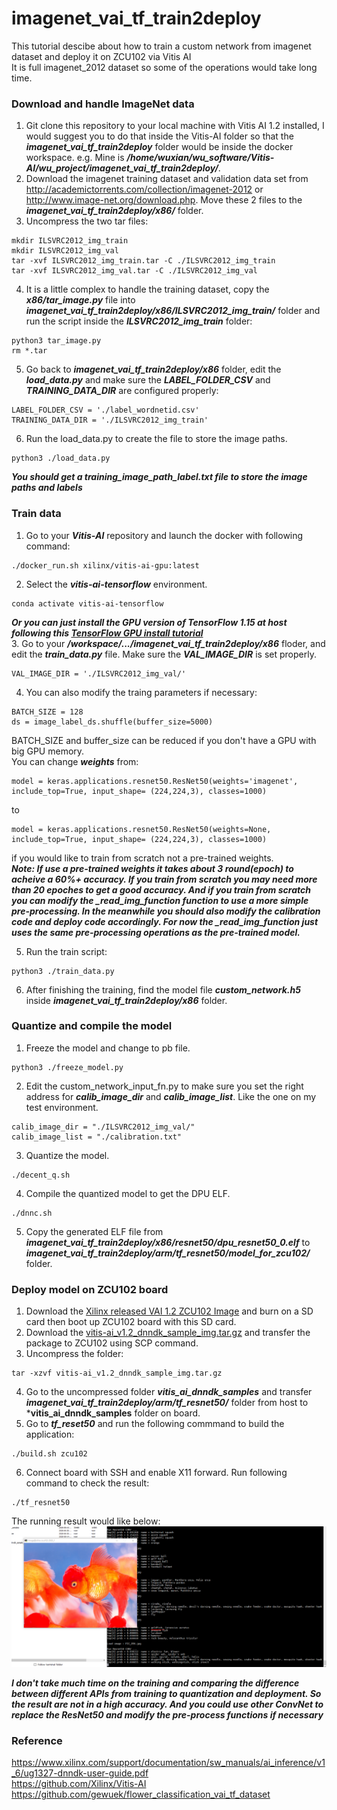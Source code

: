 # imagenet_vai_tf_train2deploy<br />
This tutorial descibe about how to train a custom network from imagenet dataset and deploy it on ZCU102 via Vitis AI<br />
It is full imagenet_2012 dataset so some of the operations would take long time.

### Download and handle ImageNet data<br />
1. Git clone this repository to your local machine with Vitis AI 1.2 installed, I would suggest you to do that inside the Vitis-AI folder so that the ***imagenet_vai_tf_train2deploy*** folder would be inside the docker workspace. e.g. Mine is ***/home/wuxian/wu_software/Vitis-AI/wu_project/imagenet_vai_tf_train2deploy/***.<br />
2. Download the imagenet training dataset and validation data set from http://academictorrents.com/collection/imagenet-2012 or http://www.image-net.org/download.php. Move these 2 files to the ***imagenet_vai_tf_train2deploy/x86/*** folder. <br />
3. Uncompress the two tar files:<br />
```
mkdir ILSVRC2012_img_train
mkdir ILSVRC2012_img_val
tar -xvf ILSVRC2012_img_train.tar -C ./ILSVRC2012_img_train
tar -xvf ILSVRC2012_img_val.tar -C ./ILSVRC2012_img_val
```
4. It is a little complex to handle the training dataset, copy the ***x86/tar_image.py*** file into ***imagenet_vai_tf_train2deploy/x86/ILSVRC2012_img_train/*** folder and run the script inside the ***ILSVRC2012_img_train*** folder:<br />
```
python3 tar_image.py
rm *.tar
```
5. Go back to ***imagenet_vai_tf_train2deploy/x86*** folder, edit the ***load_data.py*** and make sure the ***LABEL_FOLDER_CSV*** and ***TRAINING_DATA_DIR*** are configured properly:<br />
```
LABEL_FOLDER_CSV = './label_wordnetid.csv'
TRAINING_DATA_DIR = './ILSVRC2012_img_train'
```
6. Run the load_data.py to create the file to store the image paths.<br />
```
python3 ./load_data.py
```
***You should get a training_image_path_label.txt file to store the image paths and labels***<br />

###  Train data<br />

1. Go to your ***Vitis-AI*** repository and launch the docker with following command:<br />
```
./docker_run.sh xilinx/vitis-ai-gpu:latest
```
2. Select the ***vitis-ai-tensorflow*** environment.<br />
```
conda activate vitis-ai-tensorflow
```
***Or you can just install the GPU version of TensorFlow 1.15 at host following this [TensorFlow GPU install tutorial](https://www.tensorflow.org/install/gpu)***<br />
3. Go to your ***/workspace/.../imagenet_vai_tf_train2deploy/x86*** floder, and edit the ***train_data.py*** file. Make sure the ***VAL_IMAGE_DIR*** is set properly.<br />
```
VAL_IMAGE_DIR = './ILSVRC2012_img_val/'
```
4. You can also modify the traing parameters if necessary:<br />
```
BATCH_SIZE = 128
ds = image_label_ds.shuffle(buffer_size=5000)
```
BATCH_SIZE and buffer_size can be reduced if you don't have a GPU with big GPU memory.<br />
You can change ***weights*** from:<br />
```
model = keras.applications.resnet50.ResNet50(weights='imagenet', include_top=True, input_shape= (224,224,3), classes=1000)
```
to
```
model = keras.applications.resnet50.ResNet50(weights=None, include_top=True, input_shape= (224,224,3), classes=1000)
```
if you would like to train from scratch not a pre-trained weights.<br />
***Note: If use a pre-trained weights it takes about 3 round(epoch) to acheive a 60%+ accuracy. If you train from scratch you may need more than 20 epoches to get a good accuracy. And if you train from scratch you can modify the _read_img_function function to use a more simple pre-processing. In the meanwhile you should also modify the calibration code and deploy code accordingly. For now the _read_img_function just uses the same pre-processing operations as the pre-trained model.***<br />

5. Run the train script:<br />
```
python3 ./train_data.py
```
6. After finishing the training, find the model file ***custom_network.h5*** inside ***imagenet_vai_tf_train2deploy/x86*** folder.<br />


### Quantize and compile the model<br />

1. Freeze the model and change to pb file.<br />
```
python3 ./freeze_model.py
```
2. Edit the custom_network_input_fn.py to make sure you set the right address for ***calib_image_dir*** and ***calib_image_list***. Like the one on my test environment.<br />
```
calib_image_dir = "./ILSVRC2012_img_val/"
calib_image_list = "./calibration.txt"
```

3. Quantize the model.<br />
```
./decent_q.sh
```
4. Compile the quantized model to get the DPU ELF.<br />
```
./dnnc.sh
```
5. Copy the generated ELF file from ***imagenet_vai_tf_train2deploy/x86/resnet50/dpu_resnet50_0.elf*** to ***imagenet_vai_tf_train2deploy/arm/tf_resnet50/model_for_zcu102/*** folder.<br />

### Deploy model on ZCU102 board<br />

1. Download the [Xilinx released VAI 1.2 ZCU102 Image](https://www.xilinx.com/bin/public/openDownload?filename=xilinx-zcu102-dpu-v2020.1-v1.2.0.img.gz) and burn on a SD card then boot up ZCU102 board with this SD card.<br />
2. Download the [vitis-ai_v1.2_dnndk_sample_img.tar.gz](https://www.xilinx.com/bin/public/openDownload?filename=vitis-ai_v1.2_dnndk_sample_img.tar.gz) and transfer the package to ZCU102 using SCP command.<br />
3. Uncompress the folder:<br />
```
tar -xzvf vitis-ai_v1.2_dnndk_sample_img.tar.gz
```
4. Go to the uncompressed folder ***vitis_ai_dnndk_samples*** and transfer ***imagenet_vai_tf_train2deploy/arm/tf_resnet50/*** folder from host to ***vitis_ai_dnndk_samples** folder on board.
5. Go to ***tf_reset50*** and run the following commmand to build the application:
```
./build.sh zcu102
```
6. Connect board with SSH and enable X11 forward. Run following command to check the result:
```
./tf_resnet50
```
The running result would like below:<br />
![renet50_test_result.PNG](/pic_for_readme/renet50_test_result.PNG)<br />

***I don't take much time on the training and comparing the difference between different APIs from training to quantization and deployment. So the result are not in a high accuracy. And you could use other ConvNet to replace the ResNet50 and modify the pre-process functions if necessary***



















### Reference<br />
https://www.xilinx.com/support/documentation/sw_manuals/ai_inference/v1_6/ug1327-dnndk-user-guide.pdf<br />
https://github.com/Xilinx/Vitis-AI<br />
https://github.com/gewuek/flower_classification_vai_tf_dataset<br />



